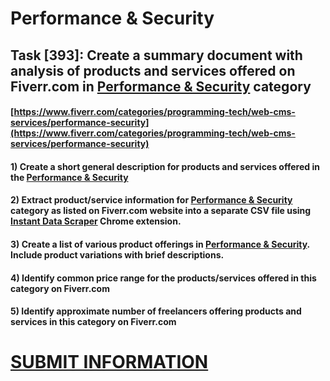 # Performance & Security
## Task [393]: Create a summary document with analysis of products and services offered on Fiverr.com in [Performance & Security](https://www.fiverr.com/categories/programming-tech/web-cms-services/performance-security) category
#### [https://www.fiverr.com/categories/programming-tech/web-cms-services/performance-security](https://www.fiverr.com/categories/programming-tech/web-cms-services/performance-security)
#### 1) Create a short general description for products and services offered in the [Performance & Security](https://www.fiverr.com/categories/programming-tech/web-cms-services/performance-security)
#### 2) Extract product/service information for [Performance & Security](https://www.fiverr.com/categories/programming-tech/web-cms-services/performance-security) category as listed on Fiverr.com website into a separate CSV file using [Instant Data Scraper](https://chrome.google.com/webstore/detail/instant-data-scraper/ofaokhiedipichpaobibbnahnkdoiiah) Chrome extension.
#### 3) Create a list of various product offerings in [Performance & Security](https://www.fiverr.com/categories/programming-tech/web-cms-services/performance-security). Include product variations with brief descriptions.
#### 4) Identify common price range for the products/services offered in this category on Fiverr.com
#### 5) Identify approximate number of freelancers offering products and services in this category on Fiverr.com

# [SUBMIT INFORMATION](https://forms.office.com/r/8AEKjkLxKG)
